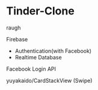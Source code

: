 # Tinder-Clone

raugh

Firebase
- Authentication(with Facebook)
- Realtime Database

Facebook Login API 

yuyakaido/CardStackView (Swipe)

